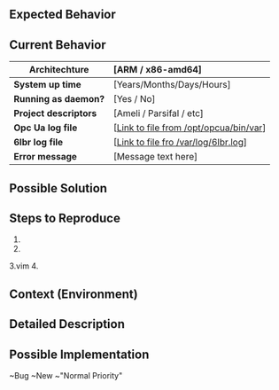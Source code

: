<!--- Provide a general summary of the issue in the Title above -->
<!--- DELETE UNUSED PARTS !!! -->

## Expected Behavior
<!--- Tell us what should happen -->

## Current Behavior
<!--- Fill out the table beellow, and give us any additional information if you can. -->

| **Architechture**         | [ARM / x86-amd64]                                                                                                                             |
|---------------------------|:----------------------------------------------------------------------------------------------------------------------------------------------|
| **System up time**        | [Years/Months/Days/Hours]                                                                                                                     |
| **Running as daemon?**    | [Yes / No]                                                                                                                                    |
| **Project descriptors**   | [Ameli / Parsifal / etc]                                                                                                                      |
| **Opc Ua log file**       | [[Link to file from /opt/opcua/bin/var](https://git.hahn-schickard.de/opc_ua_dev_group/opc-ua-reports/blob/master/opcua-logs/Example.log)]    | 
| **6lbr log file**         | [[Link to file fro /var/log/6lbr.log](https://git.hahn-schickard.de/opc_ua_dev_group/opc-ua-reports/blob/master/6lbr-logs/Example.log)]       | 
| **Error message**         | [Message text here]                                                                                                                           |

<!--- Write your comments in free style bellow  -->

## Possible Solution
<!--- Not obligatory, but suggest a fix/reason for the bug, -->

## Steps to Reproduce
<!--- Provide a link to a live example, or an unambiguous set of steps to -->
<!--- reproduce this bug. Include code to reproduce, if relevant -->
1.
2.
3.vim
4.

## Context (Environment)
<!--- How has this issue affected you? What are you trying to accomplish? -->
<!--- Providing context helps us come up with a solution that is most useful in the real world -->

<!--- Provide a general summary of the issue in the Title above -->

## Detailed Description
<!--- Provide a detailed description of the change or addition you are proposing -->

## Possible Implementation
<!--- Not obligatory, but suggest an idea for implementing addition or change -->

~Bug ~New ~"Normal Priority"